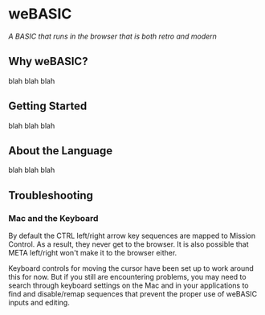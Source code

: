 # weBASIC

_A BASIC that runs in the browser that is both retro and modern_

## Why weBASIC?

blah blah blah

## Getting Started

blah blah blah

## About the Language

blah blah blah

## Troubleshooting

### Mac and the Keyboard

By default the CTRL left/right arrow key sequences are mapped
to Mission Control. As a result, they never get to the browser.
It is also possible that META left/right won't make it to the
browser either.

Keyboard controls for moving the cursor have been set up to
work around this for now. But if you still are encountering
problems, you may need to search through keyboard settings
on the Mac and in your applications to find and disable/remap
sequences that prevent the proper use of weBASIC inputs and
editing.
